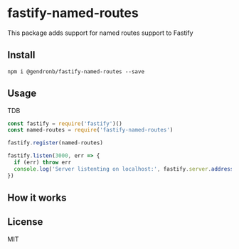 # fastify-named-routes

This package adds support for named routes support to Fastify

## Install
```
npm i @gendronb/fastify-named-routes --save
```

## Usage

TDB

```js
const fastify = require('fastify')()
const named-routes = require('fastify-named-routes')

fastify.register(named-routes)

fastify.listen(3000, err => {
  if (err) throw err
  console.log('Server listenting on localhost:', fastify.server.address().port)
})
```

## How it works

## License

MIT